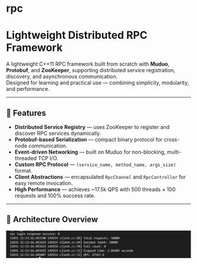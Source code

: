 # rpc

# Lightweight Distributed RPC Framework

A lightweight C++11 RPC framework built from scratch with **Muduo**, **Protobuf**, and **ZooKeeper**, supporting distributed service registration, discovery, and asynchronous communication.  
Designed for learning and practical use — combining simplicity, modularity, and performance.

---

## 🚀 Features

- **Distributed Service Registry** — uses ZooKeeper to register and discover RPC services dynamically.
- **Protobuf-based Serialization** — compact binary protocol for cross-node communication.
- **Event-driven Networking** — built on Muduo for non-blocking, multi-threaded TCP I/O.
- **Custom RPC Protocol** — `(service_name, method_name, args_size)` format.
- **Client Abstractions** — encapsulated `RpcChannel` and `RpcController` for easy remote invocation.
- **High Performance** — achieves ~17.5k QPS with 500 threads × 100 requests and 100% success rate.

---

## 🧩 Architecture Overview



![alt text](./img/image.png)